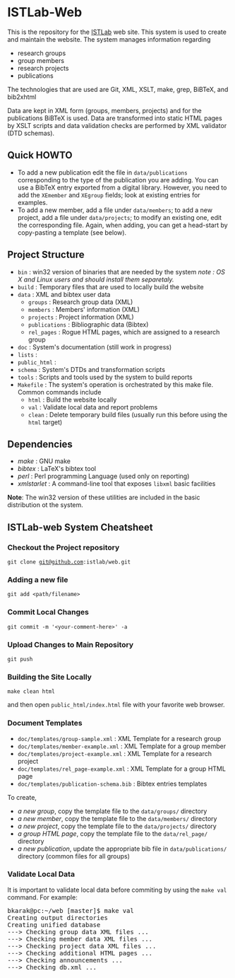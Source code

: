ISTLab-Web
==========

This is the repository for the [ISTLab](http://istlab.dmst.aueb.gr/) web site. This system is used to create and maintain the website. The system manages information regarding

* research groups
* group members
* research projects
* publications

The technologies that are used are Git, XML, XSLT, make, grep, BiBTeX, and bib2xhtml

Data are kept in XML form (groups, members, projects) and for the publications BiBTeX is used. Data are transformed into static HTML pages by XSLT scripts and data validation checks are performed by XML validator (DTD schemas).

Quick HOWTO
-----------
* To add a new publication edit the file in `data/publications` corresponding to
the type of the publication you are adding.
You can use a BibTeX entry exported from a digital library.
However, you need to add the  `XEmember` and `XEgroup` fields;
look at existing entries for examples.
* To add a new member, add a file under `data/members`;
to add a new project, add a file under `data/projects`;
to modify an existing one, edit the corresponding file.
Again, when adding, you can get a head-start by copy-pasting a template
(see below).

Project Structure
-----------------
* `bin` : win32 version of binaries that are needed by the system _note : OS X and Linux users and should install them separetaly._
* `build` : Temporary files that are used to locally build the website
* `data` : XML and bibtex user data
  * `groups` : Research group data (XML)
  * `members` : Members' information (XML)
  * `projects` : Project information (XML)
  * `publications` : Bibliographic data (Bibtex)
  * `rel_pages` : Rogue HTML pages, which are assigned to a research group
* `doc` : System's documentation (still work in progress)
* `lists` : 
* `public_html` : 
* `schema` : System's DTDs and transformation scripts
* `tools` : Scripts and tools used by the system to build reports
* `Makefile` : The system's operation is orchestrated by this make file. Common commands include
  * `html` : Build the website locally
  * `val` : Validate local data and report problems
  * `clean` : Delete temporary build files (usually run this before using the `html` target)
  
Dependencies
------------
* *make* : GNU make
* *bibtex* : LaTeX's bibtex tool
* *perl* : Perl programming Language (used only on reporting)
* *xmlstarlet* : A command-line tool that exposes `libxml` basic facilities

**Note**: The win32 version of these utilities are included in the basic distribution ot the system.

ISTLab-web System Cheatsheet
----------------------------

### Checkout the Project repository ###

<code>git clone git@github.com:istlab/web.git</code>

### Adding a new file ###

<code>git add &lt;path/filename&gt;</code>

### Commit Local Changes ###

<code>git commit -m '&lt;your-comment-here&gt;' -a</code>

### Upload Changes to Main Repository ###

<code>git push</code>

### Building the Site Locally ###

<code>make clean html</code>

and then open <code>public_html/index.html</code> file with your favorite web browser.

### Document Templates ###

* `doc/templates/group-sample.xml` : XML Template for a research group
* `doc/templates/member-example.xml` : XML Template for a group member 
* `doc/templates/project-example.xml` : XML Template for a research project
* `doc/templates/rel_page-example.xml` : XML Template for a group HTML page
* `doc/templates/publication-schema.bib` : Bibtex entries templates

To create,

* _a new group_, copy the template file to the `data/groups/` directory
* _a new member_, copy the template file to the `data/members/` directory 
* _a new project_, copy the template file to the `data/projects/` directory
* _a group HTML page_, copy the template file to the `data/rel_page/` directory
* _a new publication_, update the appropriate bib file in `data/publications/` directory (common files for all groups)

### Validate Local Data ###

It is important to validate local data before commiting by using the <code>make val</code> command. For example:

<pre>
bkarak@pc:~/web [master]$ make val
Creating output directories
Creating unified database
---> Checking group data XML files ... 
---> Checking member data XML files ...
---> Checking project data XML files ...
---> Checking additional HTML pages ...
---> Checking announcements ...
---> Checking db.xml ...
</pre>



